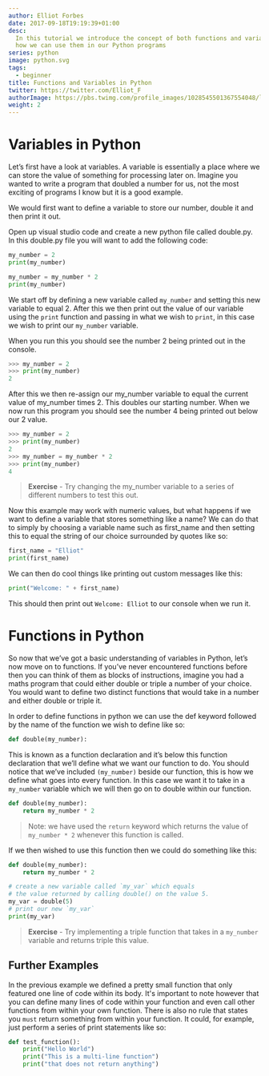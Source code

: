 ```yaml
---
author: Elliot Forbes
date: 2017-09-18T19:19:39+01:00
desc:
  In this tutorial we introduce the concept of both functions and variables and
  how we can use them in our Python programs
series: python
image: python.svg
tags:
  - beginner
title: Functions and Variables in Python
twitter: https://twitter.com/Elliot_F
authorImage: https://pbs.twimg.com/profile_images/1028545501367554048/lzr43cQv_400x400.jpg
weight: 2
---
```


# Variables in Python

Let’s first have a look at variables. A variable is essentially a place where we
can store the value of something for processing later on. Imagine you wanted to
write a program that doubled a number for us, not the most exciting of programs
I know but it is a good example.

We would first want to define a variable to store our number, double it and then
print it out.

Open up visual studio code and create a new python file called double.py. In
this double.py file you will want to add the following code:

```py
my_number = 2
print(my_number)

my_number = my_number * 2
print(my_number)
```

We start off by defining a new variable called `my_number` and setting this new
variable to equal 2. After this we then print out the value of our variable
using the `print` function and passing in what we wish to `print`, in this case
we wish to print our `my_number` variable.

When you run this you should see the number 2 being printed out in the console.

```py
>>> my_number = 2
>>> print(my_number)
2
```

After this we then re-assign our my_number variable to equal the current value
of my_number times 2. This doubles our starting number. When we now run this
program you should see the number 4 being printed out below our 2 value.

```py
>>> my_number = 2
>>> print(my_number)
2
>>> my_number = my_number * 2
>>> print(my_number)
4
```

> **Exercise** - Try changing the my_number variable to a series of different
> numbers to test this out.

Now this example may work with numeric values, but what happens if we want to
define a variable that stores something like a name? We can do that to simply by
choosing a variable name such as first_name and then setting this to equal the
string of our choice surrounded by quotes like so:

```py
first_name = "Elliot"
print(first_name)
```

We can then do cool things like printing out custom messages like this:

```py
print("Welcome: " + first_name)
```

This should then print out `Welcome: Elliot` to our console when we run it.

# Functions in Python

So now that we’ve got a basic understanding of variables in Python, let’s now
move on to functions. If you’ve never encountered functions before then you can
think of them as blocks of instructions, imagine you had a maths program that
could either double or triple a number of your choice. You would want to define
two distinct functions that would take in a number and either double or triple
it.

In order to define functions in python we can use the def keyword followed by
the name of the function we wish to define like so:

```py
def double(my_number):
```

This is known as a function declaration and it’s below this function declaration
that we’ll define what we want our function to do. You should notice that we’ve
included `(my_number)` beside our function, this is how we define what goes into
every function. In this case we want it to take in a `my_number` variable which
we will then go on to double within our function.

```py
def double(my_number):
    return my_number * 2
```

> Note: we have used the `return` keyword which returns the value of
> `my_number * 2` whenever this function is called.

If we then wished to use this function then we could do something like this:

```py
def double(my_number):
    return my_number * 2

# create a new variable called `my_var` which equals
# the value returned by calling double() on the value 5.
my_var = double(5)
# print our new `my_var`
print(my_var)
```

> **Exercise** - Try implementing a triple function that takes in a `my_number`
> variable and returns triple this value.

## Further Examples

In the previous example we defined a pretty small function that only featured
one line of code within its body. It's important to note however that you can
define many lines of code within your function and even call other functions
from within your own function. There is also no rule that states you `must`
return something from within your function. It could, for example, just perform
a series of print statements like so:

```py
def test_function():
    print("Hello World")
    print("This is a multi-line function")
    print("that does not return anything")
```
